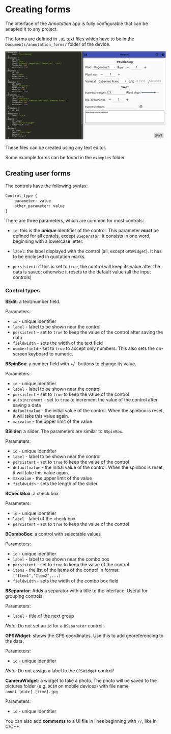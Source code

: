# Creating forms

The interface of the *Annotation* app is fully configurable that can be adapted it to any project.

The forms are defined in `.ui` text files which have to be in the `Documents/annotation_forms/` folder of the device.

![image](Documentation/screenshot_form.png)

These files can be created using any text editor.

Some example forms can be found in the `examples` folder.

## Creating user forms

The controls have the following syntax:

    Control_type {
        parameter: value
        other_parameter: value
    }

There are three parameters, which are common for most controls:

- `id`: this is the ***unique*** identifier of the control. This parameter ***must*** be defined for all contols, except `BSeparator`. It consists in one word, beginning with a lowercase letter.

- `label`: the label displayed with the control (all, except `GPSWidget`). It has to be enclosed in quotation marks.

- `persistent`: if this is set to `true`, the control will keep its value after the data is saved; otherwise it resets to the default value (all the input controls)

### Control types

**BEdit**: a text/number field.

Parameters:

- `id` - unique identifier
- `label` - label to be shown near the control
- `persistent` - set to `true` to keep the value of the control after saving the data
- `fieldwidth` - sets the width of the text field
- `numberfield` - set to `true` to accept only numbers. This also sets the on-screen keyboard to numeric.

**BSpinBox**: a number field with +/- buttons to change its value.

Parameters:

- `id` - unique identifier
- `label` - label to be shown near the control
- `persistent` - set to `true` to keep the value of the control
- `autoincrement` - set to `true` to increment the value of the control after saving a data
- `defaultvalue` - the initial value of the control. When the spinbox is reset, it will take this value again.
- `maxvalue` - the upper limit of the value

**BSlider**: a slider. The parameters are similar to `BSpinBox`.

Parameters:

- `id` - unique identifier
- `label` - label to be shown near the control
- `persistent` - set to `true` to keep the value of the control
- `defaultvalue` - the initial value of the control. When the spinbox is reset, it will take this value again.
- `maxvalue` - the upper limit of the value
- `fieldwidth` - sets the length of the slider

**BCheckBox**: a check box

Parameters:

- `id` - unique identifier
- `label` - label of the check box
- `persistent` - set to `true` to keep the value of the control

**BComboBox**: a control with selectable values

Parameters:

- `id` - unique identifier
- `label` - label to be shown near the combo box
- `persistent` - set to `true` to keep the value of the control
- `items` - the list of the items of the control in format: `["Item1","Item2",...]`
- `fieldwidth` - sets the width of the combo box field

**BSeparator**: Adds a separator with a title to the interface. Useful for grouping controls

Parameters:

- `label` - title of the next group

*Note:* Do not set an `id` for a `BSeparator` control!

**GPSWidget**: shows the GPS coordinates. Use this to add georeferencing to the data.

Parameters:

- `id` - unique identifier

*Note:* Do not assign a label to the `GPSWidget` control!

**CameraWidget**: a widget to take a photo. The photo will be saved to the pictures folder (e.g. `DCIM` on mobile devices) with file name `annot_[date]_[time].jpg`

Parameters:

- `id` - unique identifier

You can also add **comments** to a UI file in lines beginning with `//`, like in C/C++.